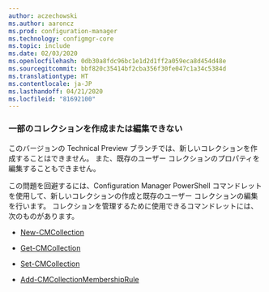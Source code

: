 ```yaml
---
author: aczechowski
ms.author: aaroncz
ms.prod: configuration-manager
ms.technology: configmgr-core
ms.topic: include
ms.date: 02/03/2020
ms.openlocfilehash: 0db30a8fdc96bc1e1d2d1ff2a059eca8d454d48e
ms.sourcegitcommit: bbf820c35414bf2cba356f30fe047c1a34c5384d
ms.translationtype: HT
ms.contentlocale: ja-JP
ms.lasthandoff: 04/21/2020
ms.locfileid: "81692100"
---
```

### <a name="cant-create-or-edit-some-collections"></a><a name="ki_coll"></a> 一部のコレクションを作成または編集できない

<!--6197183-->
このバージョンの Technical Preview ブランチでは、新しいコレクションを作成することはできません。 また、既存のユーザー コレクションのプロパティを編集することもできません。

この問題を回避するには、Configuration Manager PowerShell コマンドレットを使用して、新しいコレクションの作成と既存のユーザー コレクションの編集を行います。 コレクションを管理するために使用できるコマンドレットには、次のものがあります。

- [New-CMCollection](https://docs.microsoft.com/powershell/module/configurationmanager/new-cmcollection?view=sccm-ps)

- [Get-CMCollection](https://docs.microsoft.com/powershell/module/configurationmanager/get-cmcollection?view=sccm-ps)

- [Set-CMCollection](https://docs.microsoft.com/powershell/module/configurationmanager/set-cmcollection?view=sccm-ps#related-links)

- [Add-CMCollectionMembershipRule](https://docs.microsoft.com/powershell/module/configurationmanager/add-cmcollectionmembershiprule?view=sccm-ps)
